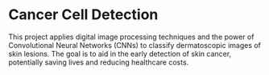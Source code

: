 # Cancer Cell Detection

This project applies digital image processing techniques and the power of Convolutional Neural Networks (CNNs) to classify dermatoscopic images of skin lesions. The goal is to aid in the early detection of skin cancer, potentially saving lives and reducing healthcare costs.
